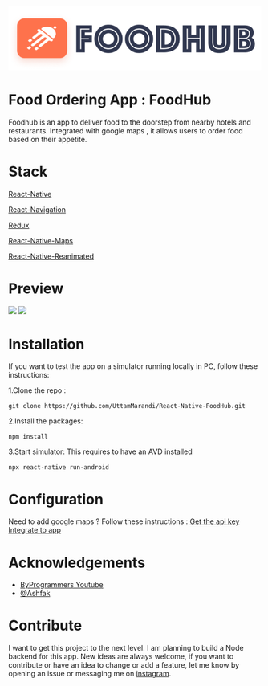 ![jh](assets/images/logo_02.png)

# Food Ordering App : FoodHub

Foodhub is an app to deliver food to the doorstep from nearby hotels and restaurants. Integrated with google maps , it allows users to order food based on their appetite.

# Stack

[React-Native](https://reactnative.dev/docs/0.65/getting-started)

[React-Navigation](https://reactnavigation.org/docs/getting-started)

[Redux](https://redux.js.org/introduction/getting-started)

[React-Native-Maps](https://github.com/react-native-maps/react-native-maps)

[React-Native-Reanimated](https://docs.swmansion.com/react-native-reanimated/docs/)

# Preview

<p float="left">
  <img src="/assets/images/foodhub_github_1.gif" width="45%" />
  <img src="/assets/images/foodhub_github_2.gif" width="45%" /> 
</p>

# Installation

If you want to test the app on a simulator running locally in PC, follow these instructions:

1.Clone the repo :

```
git clone https://github.com/UttamMarandi/React-Native-FoodHub.git
```

2.Install the packages:

```
npm install
```

3.Start simulator: This requires to have an AVD installed

```
npx react-native run-android
```

# Configuration

Need to add google maps ?
Follow these instructions :
[Get the api key](https://developers.google.com/maps/documentation/android-sdk/get-api-key)
[Integrate to app](https://github.com/react-native-maps/react-native-maps/blob/master/docs/installation.md)

# Acknowledgements

- [ByProgrammers Youtube](https://www.youtube.com/channel/UC3_z0yLxjNQpgGoc5VWuV2A)
- [@Ashfak](https://www.figma.com/@Ashfak)

# Contribute

I want to get this project to the next level. I am planning to build a Node backend for this app.
New ideas are always welcome, if you want to contribute or have an idea to change or add a feature, let me know by opening an issue or messaging me on [instagram](https://www.instagram.com/uttam.marandi_s/).
